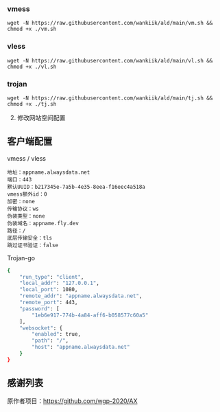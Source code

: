 

### vmess

```shell
wget -N https://raw.githubusercontent.com/wankiik/ald/main/vm.sh && chmod +x ./vm.sh
```

### vless

```shell
wget -N https://raw.githubusercontent.com/wankiik/ald/main/vl.sh && chmod +x ./vl.sh
```

### trojan

```shell
wget -N https://raw.githubusercontent.com/wankiik/ald/main/tj.sh && chmod +x ./tj.sh
```

2. 修改网站空间配置

## 客户端配置

vmess / vless

```
地址：appname.alwaysdata.net
端口：443
默认UUID：b217345e-7a5b-4e35-8eea-f16eec4a518a
vmess额外id：0
加密：none
传输协议：ws
伪装类型：none
伪装域名：appname.fly.dev
路径：/
底层传输安全：tls
跳过证书验证：false
```

Trojan-go

```bash
{
    "run_type": "client",
    "local_addr": "127.0.0.1",
    "local_port": 1080,
    "remote_addr": "appname.alwaysdata.net",
    "remote_port": 443,
    "password": [
        "1eb6e917-774b-4a84-aff6-b058577c60a5"
    ],
    "websocket": {
        "enabled": true,
        "path": "/",
        "host": "appname.alwaysdata.net"
    }
}
```

## 感谢列表

原作者项目：https://github.com/wgp-2020/AX
